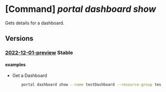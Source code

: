 # [Command] _portal dashboard show_

Gets details for a dashboard.

## Versions

### [2022-12-01-preview](/Resources/mgmt-plane/L3N1YnNjcmlwdGlvbnMve30vcmVzb3VyY2Vncm91cHMve30vcHJvdmlkZXJzL21pY3Jvc29mdC5wb3J0YWwvZGFzaGJvYXJkcy97fQ==/2022-12-01-preview.xml) **Stable**

<!-- mgmt-plane /subscriptions/{}/resourcegroups/{}/providers/microsoft.portal/dashboards/{} 2022-12-01-preview -->

#### examples

- Get a Dashboard
    ```bash
        portal dashboard show --name testDashboard --resource-group testRG
    ```
